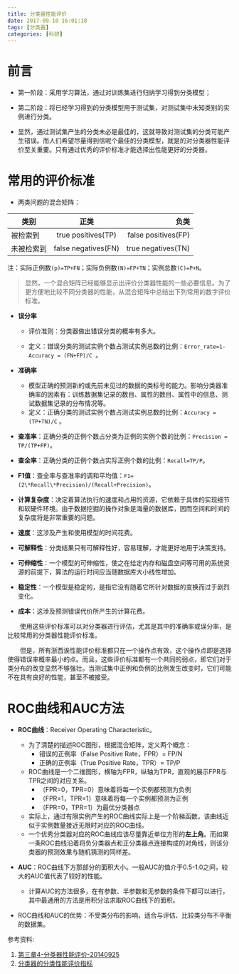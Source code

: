 ```yaml
---
title: 分类器性能评价
date: 2017-09-10 16:01:18
tags: [分类器]
categories: [科研]
---
```

# 前言

- 第一阶段：采用学习算法，通过对训练集进行归纳学习得到分类模型；

- 第二阶段：将已经学习得到的分类模型用于测试集，对测试集中未知类别的实例进行分类。

- 显然，通过测试集产生的分类未必是最佳的，这就导致对测试集的分类可能产生错误。而人们希望尽量得到信呢个最佳的分类模型，就是的对分类器性能评价至关重要。只有通过优秀的评价标准才能选择出性能更好的分类器。

# 常用的评价标准

-  两类问题的混合矩阵：

| 类别           |      正类     | 负类  |
| ------------- |:-------------:| -----:|
| 被检索到       | true positives(TP) | false positives(FP) |
| 未被检索到     | false negatives(FN)|   true negatives(TN) |

注：实际正例数`(p)=TP+FN`；实际负例数`(N)=FP+TN`；实例总数`(C)=P+N`。

> 显然，一个混合矩阵已经能够显示出评价分类器性能的一些必要信息。为了更方便地比较不同分类器的性能，从混合矩阵中总结出下列常用的数字评价标准。

-  **误分率**
	- 评价准则：分类器做出错误分类的概率有多大。

	- 定义：错误分类的测试实例个数占测试实例总数的比例：`Error_rate=1-Accuracy = (FN+FP)/C `。

-  **准确率**
	- 模型正确的预测新的或先前未见过的数据的类标号的能力。影响分类器准确率的因素有：训练数据集记录的数目、属性的数目、属性中的信息、测试数据集记录的分布情况等。
	- 定义：正确分类的测试实例个数占测试实例总数的比例：`Accuracy = (TP+TN)/C` 。

-  **查准率**：正确分类的正例个数占分类为正例的实例个数的比例：`Precision = TP/(TP+FP)`。

-  **查全率**：正确分类的正例个数占实际正例个数的比例：`Recall=TP/P`。

-  **F1值**：查全率与查准率的调和平均值：`F1=(2\*Recall\*Precision)/(Recall+Precision)`。

-  **计算复杂度**：决定着算法执行的速度和占用的资源，它依赖于具体的实现细节和软硬件环境。由于数据挖掘的操作对象是海量的数据库，因而空间和时间的复杂度将是非常重要的问题。

-  **速度**：这涉及产生和使用模型的时间花费。

-  **可解释性**：分类结果只有可解释性好，容易理解，才能更好地用于决策支持。

-  **可伸缩性**：一个模型的可伸缩性，使之在给定内存和磁盘空间等可用的系统资源的前提下，算法的运行时间应当随数据库大小线性增加。

-  **稳定性**：一个模型是稳定的，是指它没有随着它所针对数据的变换而过于剧烈变化。

-  **成本**：这涉及预测错误代价所产生的计算花费。

　　使用这些评价标准可以对分类器进行评估，尤其是其中的准确率或误分率，是比较常用的分类器性能评价标准。

　　但是，所有浙西诶性能评价标准都只在一个操作点有效，这个操作点即是选择使得错误率概率最小的点。而且，这些评价标准都有一个共同的弱点，即它们对于类分布的改变显然不够强壮。当测试集中正例和负例的比例发生改变时，它们可能不在具有良好的性能，甚至不被接受。

# ROC曲线和AUC方法
- **ROC曲线**：Receiver Operating Characteristic。
	- 为了清楚的描述ROC图形，根据混合矩阵，定义两个概念：
		- 错误的正例率（False Positive Rate，FPR）= FP/N
		- 正确的正例率（True  Positive Rate，TPR）= TP/P
	- ROC曲线是一个二维图形，横轴为FPR，纵轴为TPR，直观的展示FPR与TPR之间的对应关系。
		- （FPR=0，TPR=0）意味着将每一个实例都预测为负例
		- （FPR=1，TPR=1）意味着将每一个实例都预测为正例
		- （FPR=0，TPR=1）为最优分类器点
	- 实际上，通过有限实例产生的ROC曲线实际上是一个阶梯函数，该曲线近似于实例数量接近无限时对应的ROC曲线。
	- 一个优秀分类器对应的ROC曲线应该尽量靠近单位方形的**左上角**。而如果一条ROC曲线沿着将负分类器点和正分类器点连接构成的对角线，则该分类器的预测效果与随机猜测的同样差。


-  **AUC**：ROC曲线下方那部分的面积大小。一般AUC的值介于0.5-1.0之间，较大的AUC值代表了较好的性能。
	- 计算AUC的方法很多，在有参数、半参数和无参数的条件下都可以进行，其中最通用的方法是用积分法求取ROC曲线下的面积。

-  ROC曲线和AUC的优势：不受类分布的影响，适合与评估、比较类分布不平衡的数据集。


参考资料:

1. [第三章4-分类器性能评价-20140925](https://wenku.baidu.com/view/ce4f70efaf1ffc4ffe47acfe.html)
2. [分类器的分类性能评价指标](http://kns.cnki.net/KXReader/Detail?dbcode=CJFD&filename=GWDZ201108006&UID=WEEvREcwSlJHSldRa1FhdXNXa0hHRXZVTE5rcHBSVE1yMlFBSCtUZ21yTT0%3d%249A4hF_YAuvQ5obgVAqNKPCYcEjKensW4ggI8Fm4gTkoUKaID8j8gFw!!&autoLogin=0)